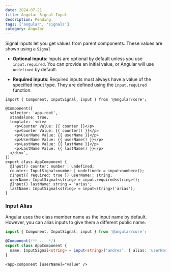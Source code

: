 ```yaml
---
date: 2024-07-21
title: Angular Signal Input
description: Pending.
tags: ['angular', 'signals']
category: Angular
---
```


Signal inputs let you get values from parent components. These values are shown using a `Signal`

- **Optional inputs**: Inputs are optional by default unless you use `input.required`. You can provide an initial value, or Angular will use `undefined` by default.

- **Required inputs**: Required inputs must always have a value of the specified input type. They are defined using the `input.required` function.

```angular-ts "input" title="app-component.ts" ins={8,10,12,17,19,21} del={7,9,11,16,18,20}
import { Component, InputSignal, input } from '@angular/core';

@Component({
  selector: 'app-root',
  standalone: true,
  template: `<div>
    <p>Counter Value: {{ counter }}</p>
    <p>Counter Value: {{ counter() }}</p>
    <p>UserName Value: {{ userName }}</p>
    <p>UserName Value: {{ userName() }}</p>
    <p>LastName Value: {{ lastName }}</p>
    <p>LastName Value: {{ lastName() }}</p>
  </div>`,
})
export class AppComponent {
  @Input() counter: number | undefined;
  counter: InputSignal<number | undefined> = input<number>();
  @Input({ required: true }) userName!: string;
  userName: InputSignal<string> = input.required<string>();
  @Input() lastName: string = 'arias';
  lastName: InputSignal<string> = input<string>('arias');
}
```

### Input Alias

Angular uses the class member name as the input name by default. However, you can alias inputs to give them a different public name.

```ts "alias" title="app-component.ts"
import { Component, InputSignal, input } from '@angular/core';

@Component(/** ... */)
export class AppComponent {
  name: InputSignal<string> = input<string>('andres', { alias: 'userName' });
}
```

```angular-html "userName" title="root-component.html"
<app-component [userName]="value" />
```
